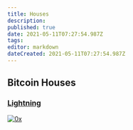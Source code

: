 ```yaml
---
title: Houses
description: 
published: true
date: 2021-05-11T07:27:54.987Z
tags: 
editor: markdown
dateCreated: 2021-05-11T07:27:54.987Z
---
```


## Bitcoin Houses

### [Lightning](/en/bitcoin/houses/lightning)
[![0x](https://txstreet.com/static/img/singles/house_logos/lightning.png)](/en/bitcoin/houses/lightning)
